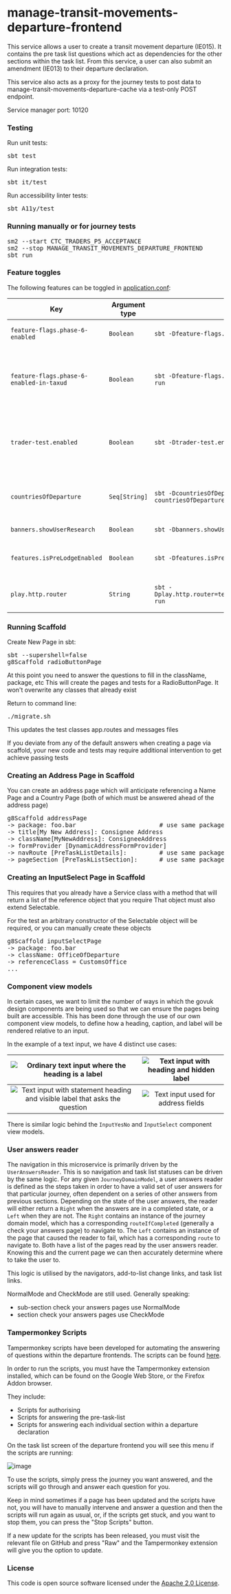 
# manage-transit-movements-departure-frontend

This service allows a user to create a transit movement departure (IE015).
It contains the pre task list questions which act as dependencies for the other sections within the task list.
From this service, a user can also submit an amendment (IE013) to their departure declaration.

This service also acts as a proxy for the journey tests to post data to manage-transit-movements-departure-cache via a test-only POST endpoint.

Service manager port: 10120

### Testing

Run unit tests:
<pre>sbt test</pre>  
Run integration tests:
<pre>sbt it/test</pre>
Run accessibility linter tests:
<pre>sbt A11y/test</pre>

### Running manually or for journey tests

<pre>
sm2 --start CTC_TRADERS_P5_ACCEPTANCE
sm2 --stop MANAGE_TRANSIT_MOVEMENTS_DEPARTURE_FRONTEND
sbt run
</pre>

### Feature toggles

The following features can be toggled in [application.conf](conf/application.conf):

| Key                                      | Argument type | sbt                                                             | Description                                                                                                                                                                                                 |
|------------------------------------------|---------------|-----------------------------------------------------------------|-------------------------------------------------------------------------------------------------------------------------------------------------------------------------------------------------------------|
| `feature-flags.phase-6-enabled`          | `Boolean`     | `sbt -Dfeature-flags.phase-6-enabled=true run`                  | Controls whether the submission logic will follow phase 5 or phase 6 protocol.                                                                                                                              |
| `feature-flags.phase-6-enabled-in-taxud` | `Boolean`     | `sbt -Dfeature-flags.phase-6-enabled-in-taxud=true run`         | This will be set to true when other countries can start following phase 6 rules. It does not necessarily mean that *we* are following phase 6 rules. That is controlled by `feature-flags.phase-6-enabled`. |
| `trader-test.enabled`                    | `Boolean`     | `sbt -Dtrader-test.enabled=true run`                            | If enabled, this will override the behaviour of the "Is this page not working properly?" and "feedback" links. This is so we can receive feedback in the absence of Deskpro in `externaltest`.              |
| `countriesOfDeparture`                   | `Seq[String]` | `sbt -DcountriesOfDeparture.0=GB countriesOfDeparture.1=XI run` | Controls which countries we fetch offices of departure for. This is so we can run XI only from June 28th before going live with both GB and XI on July 1st.                                                 |
| `banners.showUserResearch`               | `Boolean`     | `sbt -Dbanners.showUserResearch=true run`                       | Controls whether or not we show the user research banner.                                                                                                                                                   |
| `features.isPreLodgeEnabled`             | `Boolean`     | `sbt -Dfeatures.isPreLodgeEnabled=true run`                     | Controls whether or not we ask the user if it is a standard (A) or pre-lodged (D) declaration. If false we default to standard (A).                                                                         |
| `play.http.router`                       | `String`      | `sbt -Dplay.http.router=testOnlyDoNotUseInAppConf.Routes run`   | Controls which router is used for the application, either `prod.Routes` or `testOnlyDoNotUseInAppConf.Routes`                                                                                               |

### Running Scaffold

Create New Page in sbt:
<pre>sbt --supershell=false
g8Scaffold radioButtonPage
</pre>
At this point you need to answer the questions to fill in the className, package, etc
This will create the pages and tests for a RadioButtonPage. It won't overwrite any classes that already exist

Return to command line:
<pre>./migrate.sh
</pre>

This updates the test classes app.routes and messages files

If you deviate from any of the default answers when creating a page via scaffold, your new code and tests may require additional intervention to get achieve passing tests

### Creating an Address Page in Scaffold
You can create an address page which will anticipate referencing a Name Page and a Country Page (both of which must be answered ahead of the address page)
<pre>g8Scaffold addressPage
-> package: foo.bar                       # use same package as created for Address name page above
-> title[My New Address]: Consignee Address                    
-> className[MyNewAddress]: ConsigneeAddress
-> formProvider [DynamicAddressFormProvider]
-> navRoute [PreTaskListDetails]:         # use same package as created for Address name page above
-> pageSection [PreTaskListSection]:      # use same package as created for Address name page above
</pre>

### Creating an InputSelect Page in Scaffold
This requires that you already have a Service class with a method that will return a list of the reference object that you require
That object must also extend Selectable.

For the test an arbitrary constructor of the Selectable object will be required, or you can manually create these objects
<pre>g8Scaffold inputSelectPage
-> package: foo.bar
-> className: OfficeOfDeparture
-> referenceClass = CustomsOffice
...
</pre>

### Component view models
In certain cases, we want to limit the number of ways in which the govuk design components are being used so that we can ensure the pages being built are accessible.
This has been done through the use of our own component view models, to define how a heading, caption, and label will be rendered relative to an input.

In the example of a text input, we have 4 distinct use cases:

![Ordinary text input where the heading is a label](images/OrdinaryTextInput.png) | ![Text input with heading and hidden label](images/TextInputWithHiddenLabel.png)
:-------------------------:|:-------------------------:
![Text input with statement heading and visible label that asks the question](images/TextInputWithStatementHeading.png) | ![Text input used for address fields](images/AddressTextInput.png)

There is similar logic behind the `InputYesNo` and `InputSelect` component view models.

### User answers reader
The navigation in this microservice is primarily driven by the `UserAnswersReader`.
This is so navigation and task list statuses can be driven by the same logic.
For any given `JourneyDomainModel`, a user answers reader is defined as the steps taken in order to have a valid set of user answers for that particular journey, often dependent on a series of other answers from previous sections.
Depending on the state of the user answers, the reader will either return a `Right` when the answers are in a completed state, or a `Left` when they are not.
The `Right` contains an instance of the journey domain model, which has a corresponding `routeIfCompleted` (generally a check your answers page) to navigate to.
The `Left` contains an instance of the page that caused the reader to fail, which has a corresponding `route` to navigate to.
Both have a list of the pages read by the user answers reader. Knowing this and the current page we can then accurately determine where to take the user to.

This logic is utilised by the navigators, add-to-list change links, and task list links.

NormalMode and CheckMode are still used. Generally speaking:
* sub-section check your answers pages use NormalMode
* section check your answers pages use CheckMode

### Tampermonkey Scripts
Tampermonkey scripts have been developed for automating the answering of questions within the departure frontends. The scripts can be found [here](tamperMonkey).

In order to run the scripts, you must have the Tampermonkey extension installed, which can be found on the Google Web Store, or the Firefox Addon browser.

They include:
  * Scripts for authorising
  * Scripts for answering the pre-task-list
  * Scripts for answering each individual section within a departure declaration

On the task list screen of the departure frontend you will see this menu if the scripts are running:

![image](https://github.com/hmrc/manage-transit-movements-departure-frontend/assets/99188015/8b2959ef-bbdf-409f-aa45-1c8949937a2b)

To use the scripts, simply press the journey you want answered, and the scripts will go through and answer each question for you.

Keep in mind sometimes if a page has been updated and the scripts have not, you will have to manually intervene and answer a question and then the scripts will run again as usual, or, if the scripts get stuck, and you want to stop them, you can press the "Stop Scripts" button.

If a new update for the scripts has been released, you must visit the relevant file on GitHub and press "Raw" and the Tampermonkey extension will give you the option to update.

### License

This code is open source software licensed under the [Apache 2.0 License]("http://www.apache.org/licenses/LICENSE-2.0.html").

